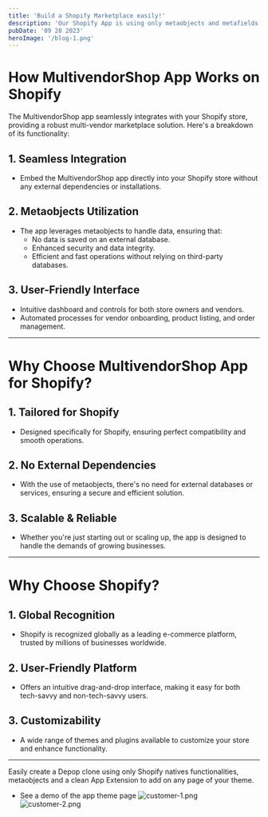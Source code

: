 ```yaml
---
title: 'Build a Shopify Marketplace easily!'
description: 'Our Shopify App is using only metaobjects and metafields to connect with your shopify store.'
pubDate: '09 28 2023'
heroImage: '/blog-1.png'
---
```


# How MultivendorShop App Works on Shopify

The MultivendorShop app seamlessly integrates with your Shopify store, providing a robust multi-vendor marketplace solution. Here's a breakdown of its functionality:

## **1. Seamless Integration**
- Embed the MultivendorShop app directly into your Shopify store without any external dependencies or installations.

## **2. Metaobjects Utilization**
- The app leverages metaobjects to handle data, ensuring that:
  - No data is saved on an external database.
  - Enhanced security and data integrity.
  - Efficient and fast operations without relying on third-party databases.

## **3. User-Friendly Interface**
- Intuitive dashboard and controls for both store owners and vendors.
- Automated processes for vendor onboarding, product listing, and order management.

---

# Why Choose MultivendorShop App for Shopify?

## **1. Tailored for Shopify**
- Designed specifically for Shopify, ensuring perfect compatibility and smooth operations.

## **2. No External Dependencies**
- With the use of metaobjects, there's no need for external databases or services, ensuring a secure and efficient solution.

## **3. Scalable & Reliable**
- Whether you're just starting out or scaling up, the app is designed to handle the demands of growing businesses.

---

# Why Choose Shopify?

## **1. Global Recognition**
- Shopify is recognized globally as a leading e-commerce platform, trusted by millions of businesses worldwide.

## **2. User-Friendly Platform**
- Offers an intuitive drag-and-drop interface, making it easy for both tech-savvy and non-tech-savvy users.

## **3. Customizability**
- A wide range of themes and plugins available to customize your store and enhance functionality.

---
Easily create a Depop clone using only Shopify natives functionalities, metaobjects and a clean App Extension to add on any page of your theme.

- See a demo of the app theme page
![customer-1.png](/customer-1.png)
![customer-2.png](/customer-2.png)

